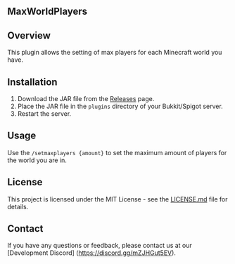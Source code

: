 ## MaxWorldPlayers

## Overview

This plugin allows the setting of max players for each Minecraft world you have.

## Installation

1. Download the JAR file from the [Releases](https://github.com/TeamPixelMC/MaxWorldPlayers/releases/) page.
2. Place the JAR file in the `plugins` directory of your Bukkit/Spigot server.
3. Restart the server.

## Usage

Use the `/setmaxplayers {amount}` to set the maximum amount of players for the world you are in.

## License

This project is licensed under the MIT License - see the [LICENSE.md](LICENSE.md) file for details.

## Contact

If you have any questions or feedback, please contact us at our [Development Discord] (https://discord.gg/mZJHGut5EV).
